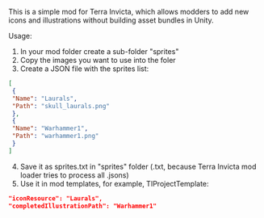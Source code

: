 This is a simple mod for Terra Invicta, which allows modders to add new 
icons and illustrations without building asset bundles in Unity.

Usage:

1. In your mod folder create a sub-folder "sprites"
2. Copy the images you want to use into the foler
3. Create a JSON file with the sprites list:
  
```json
[
 {
 "Name": "Laurals",
 "Path": "skull_laurals.png"
 },
 {
 "Name": "Warhammer1",
 "Path": "warhammer1.png"
 }
]
   ```

4. Save it as sprites.txt in "sprites" folder (.txt, because Terra Invicta 
mod loader tries to process all .jsons)
5. Use it in mod templates, for example, TIProjectTemplate:
```json
"iconResource": "Laurals",
"completedIllustrationPath": "Warhammer1"
```
